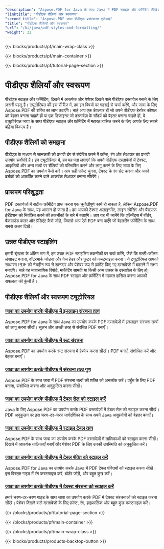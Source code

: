 ```yaml
---
"description": "Aspose.PDF for Java के साथ Java में PDF स्टाइल और फ़ॉर्मेटिंग सीखें। शानदार दस्तावेज़ों के लिए PDF सौंदर्यशास्त्र और लेआउट में महारत हासिल करें।"
"linktitle": "पीडीएफ शैलियाँ और स्वरूपण"
"second_title": "Aspose.PDF जावा पीडीएफ प्रसंस्करण एपीआई"
"title": "पीडीएफ शैलियाँ और स्वरूपण"
"url": "/hi/java/pdf-styles-and-formatting/"
"weight": 22
---
```


{{< blocks/products/pf/main-wrap-class >}}

{{< blocks/products/pf/main-container >}}

{{< blocks/products/pf/tutorial-page-section >}}

# पीडीएफ शैलियाँ और स्वरूपण


पीडीएफ स्टाइल और फ़ॉर्मेटिंग, दिखने में आकर्षक और पेशेवर दिखने वाले पीडीएफ दस्तावेज़ बनाने के लिए ज़रूरी पहलू हैं। ट्यूटोरियल की इस सीरीज़ में, हम इन विषयों पर गहराई से चर्चा करेंगे, और जावा के लिए Aspose.PDF की शक्ति का लाभ उठाएँगे। चाहे आप एक डेवलपर हों जो अपने पीडीएफ़ हेरफेर कौशल को बेहतर बनाना चाहते हों या एक डिज़ाइनर जो दस्तावेज़ के सौंदर्य को बेहतर बनाना चाहते हों, ये ट्यूटोरियल जावा के साथ पीडीएफ़ स्टाइल और फ़ॉर्मेटिंग में महारत हासिल करने के लिए आपके लिए सबसे बढ़िया विकल्प हैं।

## पीडीएफ शैलियों को समझना

पीडीएफ के माध्यम से जानकारी को प्रभावी ढंग से संप्रेषित करने में फ़ॉन्ट, रंग और लेआउट का प्रभावी उपयोग सर्वोपरि है। इन ट्यूटोरियल में, हम यह पता लगाएंगे कि अपने पीडीएफ दस्तावेज़ों में टेक्स्ट, आकृतियों और अन्य तत्वों पर शैलियों को परिभाषित करने और लागू करने के लिए जावा के लिए Aspose.PDF का उपयोग कैसे करें। आप सही फ़ॉन्ट चुनना, टेक्स्ट के रंग सेट करना और अपने दर्शकों को आकर्षित करने वाले आकर्षक लेआउट बनाना सीखेंगे।

## प्रारूपण परिशुद्धता

PDF दस्तावेज़ों में सटीक फ़ॉर्मेटिंग प्राप्त करना एक चुनौतीपूर्ण कार्य हो सकता है, लेकिन Aspose.PDF for Java के साथ, यह आसान हो जाता है। हम आपको टेक्स्ट अलाइनमेंट, लाइन स्पेसिंग और पैराग्राफ़ इंडेंटेशन को नियंत्रित करने की तकनीकों के बारे में बताएंगे। आप यह भी जानेंगे कि एलिमेंट्स में बॉर्डर, बैकग्राउंड कलर और ग्रेडिएंट कैसे जोड़ें, जिससे आप ऐसे PDF बना पाएँगे जो बेहतरीन फ़ॉर्मेटिंग के साथ सबसे अलग दिखें।

## उन्नत पीडीएफ स्टाइलिंग

हमारी श्रृंखला के अंतिम भाग में, हम उन्नत PDF स्टाइलिंग तकनीकों पर चर्चा करेंगे, जैसे कि मल्टी-कॉलम लेआउट बनाना, वॉटरमार्क जोड़ना और पेज हेडर और फ़ुटर को कस्टमाइज़ करना। ये ट्यूटोरियल आपको साधारण PDF को नेत्रहीन रूप से शानदार और पेशेवर रूप से फ़ॉर्मेट किए गए दस्तावेज़ों में बदलने में सक्षम बनाएंगे। चाहे वह व्यावसायिक रिपोर्ट, मार्केटिंग सामग्री या किसी अन्य प्रकार के दस्तावेज़ के लिए हो, Aspose.PDF for Java के साथ PDF स्टाइल और फ़ॉर्मेटिंग में महारत हासिल करना आपकी सफलता की कुंजी है।

## पीडीएफ शैलियाँ और स्वरूपण ट्यूटोरियल
### [जावा का उपयोग करके पीडीएफ में इनलाइन संरचना तत्व](./inline-structure-elements-in-pdf-using-java/)
Aspose.PDF for Java के साथ Java का उपयोग करके PDF दस्तावेज़ों में इनलाइन संरचना तत्वों को लागू करना सीखें। सुलभ और अच्छी तरह से संरचित PDF बनाएँ।
### [जावा का उपयोग करके पीडीएफ में रूट संरचना](./root-structure-in-pdf-using-java/)
Aspose.PDF का उपयोग करके रूट संरचना में हेरफेर करना सीखें। PDF बनाएँ, संशोधित करें और बेहतर बनाएँ।
### [जावा का उपयोग करके पीडीएफ में संरचना तत्व गुण](./structure-elements-properties-in-pdf-using-java/)
Aspose.PDF के साथ जावा में PDF संरचना तत्वों की शक्ति को अनलॉक करें। पहुँच के लिए PDF बनाना, संशोधित करना और अनुकूलित करना सीखें।
### [जावा का उपयोग करके पीडीएफ में टेबल सेल को स्टाइल करें](./style-table-cell-in-pdf-using-java/)
Java के लिए Aspose.PDF का उपयोग करके PDF दस्तावेज़ों में टेबल सेल को स्टाइल करना सीखें। PDF अनुकूलन पर इस चरण-दर-चरण मार्गदर्शिका के साथ अपने Java अनुप्रयोगों को बेहतर बनाएँ।
### [जावा का उपयोग करके पीडीएफ में स्टाइल टेबल तत्व](./style-table-element-in-pdf-using-java/)
Aspose.PDF के साथ जावा का उपयोग करके PDF दस्तावेज़ों में तालिकाओं को स्टाइल करना सीखें। दिखने में आकर्षक तालिकाएँ बनाएँ और पेशेवर PDF के लिए उनकी उपस्थिति को अनुकूलित करें।
### [जावा का उपयोग करके पीडीएफ में टेबल पंक्ति को स्टाइल करें](./style-table-row-in-pdf-using-java/)
Aspose.PDF for Java का उपयोग करके Java में PDF टेबल पंक्तियों को स्टाइल करना सीखें। इस विस्तृत गाइड में रंग कस्टमाइज़ करें, बॉर्डर जोड़ें, और बहुत कुछ करें।
### [जावा का उपयोग करके पीडीएफ में टेक्स्ट संरचना को स्टाइल करें](./style-text-structure-in-pdf-using-java/)
हमारे चरण-दर-चरण गाइड के साथ जावा का उपयोग करके PDF में टेक्स्ट संरचनाओं को स्टाइल करना सीखें। पेशेवर दिखने वाले दस्तावेज़ों के लिए फ़ॉन्ट, रंग, हाइपरलिंक और बहुत कुछ कस्टमाइज़ करें।

{{< /blocks/products/pf/tutorial-page-section >}}

{{< /blocks/products/pf/main-container >}}

{{< /blocks/products/pf/main-wrap-class >}}

{{< blocks/products/products-backtop-button >}}